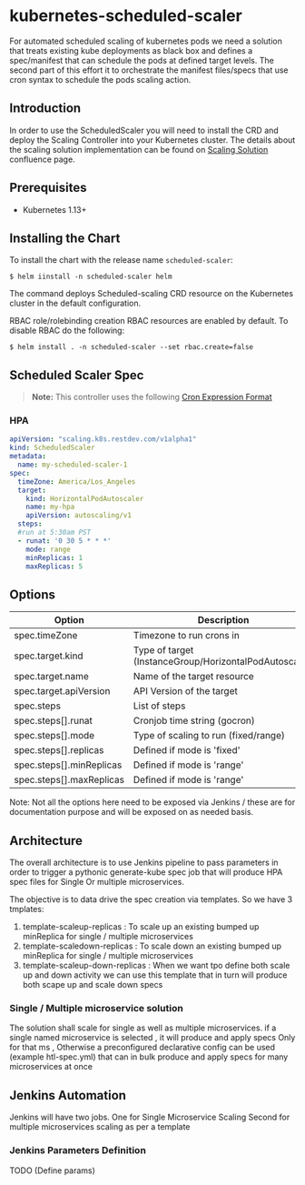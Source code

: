 # kubernetes-scheduled-scaler

For automated scheduled scaling of kubernetes pods we need a solution that treats existing kube deployments as black box and defines a spec/manifest that can schedule the pods at defined target levels. The second part of this effort it to orchestrate the manifest files/specs that use cron syntax to schedule the pods scaling action.


## Introduction

In order to use the ScheduledScaler you will need to install the CRD and deploy the Scaling Controller into your Kubernetes cluster. The details about the scaling solution implementation can be found on [Scaling Solution](https://ssense.atlassian.net/wiki/spaces/TD/pages/1481015321/Automated+Scheduled+Scaling+Decision ) confluence page.

## Prerequisites

- Kubernetes 1.13+


## Installing the Chart

To install the chart with the release name `scheduled-scaler`:

```console
$ helm iinstall -n scheduled-scaler helm
```

The command deploys Scheduled-scaling CRD resource on the Kubernetes cluster in the default configuration.

RBAC role/rolebinding creation
RBAC resources are enabled by default. To disable RBAC do the following:

```
$ helm install . -n scheduled-scaler --set rbac.create=false
```

## Scheduled Scaler Spec

> **Note:** This controller uses the following [Cron Expression Format](https://godoc.org/github.com/robfig/cron#hdr-CRON_Expression_Format)

### HPA

```yaml
apiVersion: "scaling.k8s.restdev.com/v1alpha1"
kind: ScheduledScaler
metadata:
  name: my-scheduled-scaler-1
spec:
  timeZone: America/Los_Angeles
  target:
    kind: HorizontalPodAutoscaler
    name: my-hpa
    apiVersion: autoscaling/v1
  steps:
  #run at 5:30am PST
  - runat: '0 30 5 * * *'
    mode: range
    minReplicas: 1
    maxReplicas: 5
```

## Options

| Option | Description | Required |
|--|--|--|
| spec.timeZone | Timezone to run crons in | False |
| spec.target.kind | Type of target (InstanceGroup/HorizontalPodAutoscaler) | True
| spec.target.name | Name of the target resource | True
| spec.target.apiVersion | API Version of the target | True
| spec.steps | List of steps | True
| spec.steps[].runat | Cronjob time string (gocron) | True
| spec.steps[].mode | Type of scaling to run (fixed/range) | True
| spec.steps[].replicas | Defined if mode is 'fixed' | False
| spec.steps[].minReplicas | Defined if mode is 'range' | False
| spec.steps[].maxReplicas | Defined if mode is 'range' | False

Note: Not all the options here need to be exposed via Jenkins / these are for documentation purpose and will be exposed on as needed basis.

## Architecture
The overall architecture is to use Jenkins pipeline to pass parameters in order to trigger a pythonic generate-kube spec job that will produce HPA spec files for Single Or multiple microservices.

The objective is to data drive the spec creation via templates.
So we have 3 tmplates:
1. template-scaleup-replicas : To scale up an existing bumped up minReplica for single / multiple microservices
2. template-scaledown-replicas : To scale down an existing bumped up minReplica for single / multiple microservices
3. template-scaleup-down-replicas : When we want tpo define both scale up and down activity we can use this template that in turn will produce both scape up and scale down specs

### Single / Multiple microservice solution
The solution shall scale for single as well as multiple microservices. if a single named microservice is selected , it will produce and apply specs Only for that ms , Otherwise a preconfigured declarative config can be used (example htl-spec.yml) that can in bulk produce and apply specs for many microservices at once

## Jenkins Automation

Jenkins will have two jobs. One for Single Microservice Scaling
Second for multiple microservices scaling as per a template

### Jenkins Parameters Definition
TODO (Define params)